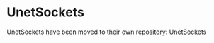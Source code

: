 # UnetSockets

UnetSockets have been moved to their own repository: [UnetSockets](https://github.com/org-arl/unetsockets)